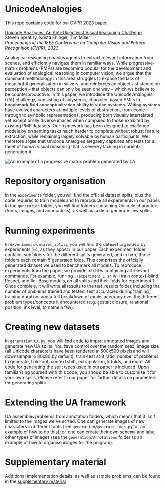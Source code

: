 # UnicodeAnalogies

This repo contains code for our CVPR 2023 paper.

[Unicode Analogies: An Anti-Objectivist Visual Reasoning Challenge](https://openaccess.thecvf.com/content/CVPR2023/papers/Spratley_Unicode_Analogies_An_Anti-Objectivist_Visual_Reasoning_Challenge_CVPR_2023_paper.pdf)  
Steven Spratley, Krista Ehinger, Tim Miller  
_Proceedings of the IEEE Conference on Computer Vision and Pattern Recognition (CVPR), 2023_

Analogical reasoning enables agents to extract relevant information from scenes, and efficiently navigate them in familiar ways. While progressive-matrix problems (PMPs) are becoming popular for the development and evaluation of analogical reasoning in computer vision, we argue that the dominant methodology in this area struggles to expose the lack of meaningful generalisation in solvers, and reinforces an objectivist stance on perception – that objects can only be seen one way – which we believe to be counterproductive. In this paper, we introduce the Unicode Analogies (UA) challenge, consisting of polysemic, character-based PMPs to benchmark fluid conceptualisation ability in vision systems. Writing systems have evolved characters at multiple levels of abstraction, from iconic through to symbolic representations, producing both visually interrelated yet exceptionally diverse images when compared to those exhibited by existing PMP datasets. Our framework has been designed to challenge models by presenting tasks much harder to complete without robust feature extraction, while remaining largely solvable by human participants. We therefore argue that Unicode Analogies elegantly captures and tests for a facet of human visual reasoning that is severely lacking in current-generation AI.

![An example of a progressive matrix problem generated by UA.](/example_pmp.png)

# Repository organisation

In the `experiments` folder, you will find the official dataset splits, plus the code required to train models and to reproduce all experiments in our paper. In the `generation` folder, you will find folders containing Unicode characters (fonts, images, and annotations), as well as code to generate new splits.

# Running experiments

In `experiments/dataset_splits`, you will find the dataset organised by experiments 1-4, as they appear in our paper. Each experiment folder contains subfolders for the different splits generated, and in turn, those folders each contain 5 generated folds. This comprises the officially generated dataset we used to benchmark all models. To reproduce experiments from the paper, we provide .sh files containing all relevant commands. For example, running `./experiment_1.sh` will train context-blind, Resnet, and Rel-Base models, on all splits and their folds for experiment 1. Once complete, it will write all results to the test_results folder, including the number of problems trained and tested, test accuracies during training, training duration, and a full breakdown of model accuracy over the different problem types/concepts it encountered (e.g. gestalt closure, relational position, ink level, to name a few).

# Creating new datasets
In `generation/UA.py`, you will find code to import annotated images and generate new UA splits. You have control over the random seed, image size (all Unicode characters have been rendered at 500x500 pixels and will downsample to 80x80 by default), train-test split ratio, number of problems to generate, hold-out, context shift, extrapolation, k folds, and more. All code for generating the split types used in our paper is included. Upon familiarising yourself with this code, you should be able to customise it for your own splits. Please refer to our paper for further details on parameters for generating splits.

# Extending the UA framework

UA assembles problems from annotation folders, which means that it isn't limited to the images we've sorted. One can generate images of new characters in different fonts (see `generation/generate_imgs.py` for an example of how to do this), or, one can create their own schema and label other types of images (see the `generation/Annotations` folder as an example of how to organise images for the program).

# Supplementary material

Additional implementation details, as well as sample problems, can be found in the [supplementary material](https://openaccess.thecvf.com/content/CVPR2023/supplemental/Spratley_Unicode_Analogies_An_CVPR_2023_supplemental.pdf).
